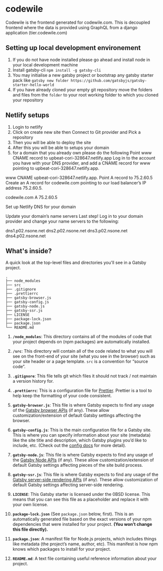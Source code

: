 
# codewile
Codewile is the frontend generated for codewile.com. This is decoupled frontend where the data is provided using GraphQL from a django application (tier.codewile.com)

## Setting up local development environement

1. If you do not have node installed please go ahead and install node in your local development machine
2. Install gatsby-cli `npm install -g gatsby-cli`
3. You may initialise a new gatsby project or bootstrap any gatsby starter pack like `gatsby new folder https://github.com/gatsbyjs/gatsby-starter-hello-world`
4. If you have already cloned your empty git repository move the folders and files from the `folder` to your root working folder to which you cloned your repository

## Netlify setups
1. Login to netlify
2. Click on create new site then Connect to Git provider and Pick a repository 
3. Then you will be able to deploy the site
4. After this you will be able to setups your domain
5. for a domain that you already own please do the following
Point www CNAME record to upbeat-cori-328647.netlify.app
Log in to the account you have with your DNS provider, and add a CNAME record for www pointing to upbeat-cori-328647.netlify.app.

www CNAME upbeat-cori-328647.netlify.app.
Point A record to 75.2.60.5
Create an A record for codewile.com pointing to our load balancer’s IP address 75.2.60.5.

codewile.com A 75.2.60.5


Set up Netlify DNS for your domain

Update your domain’s name servers
Last step! Log in to your domain provider and change your name servers to the following:

dns1.p02.nsone.net
dns2.p02.nsone.net
dns3.p02.nsone.net
dns4.p02.nsone.net


## What's inside?

A quick look at the top-level files and directories you'll see in a Gatsby project.

    .
    ├── node_modules
    ├── src
    ├── .gitignore
    ├── .prettierrc
    ├── gatsby-browser.js
    ├── gatsby-config.js
    ├── gatsby-node.js
    ├── gatsby-ssr.js
    ├── LICENSE
    ├── package-lock.json
    ├── package.json
    └── README.md

1.  **`/node_modules`**: This directory contains all of the modules of code that your project depends on (npm packages) are automatically installed.

2.  **`/src`**: This directory will contain all of the code related to what you will see on the front-end of your site (what you see in the browser) such as your site header or a page template. `src` is a convention for “source code”.

3.  **`.gitignore`**: This file tells git which files it should not track / not maintain a version history for.

4.  **`.prettierrc`**: This is a configuration file for [Prettier](https://prettier.io/). Prettier is a tool to help keep the formatting of your code consistent.

5.  **`gatsby-browser.js`**: This file is where Gatsby expects to find any usage of the [Gatsby browser APIs](https://www.gatsbyjs.com/docs/browser-apis/) (if any). These allow customization/extension of default Gatsby settings affecting the browser.

6.  **`gatsby-config.js`**: This is the main configuration file for a Gatsby site. This is where you can specify information about your site (metadata) like the site title and description, which Gatsby plugins you’d like to include, etc. (Check out the [config docs](https://www.gatsbyjs.com/docs/gatsby-config/) for more detail).

7.  **`gatsby-node.js`**: This file is where Gatsby expects to find any usage of the [Gatsby Node APIs](https://www.gatsbyjs.com/docs/node-apis/) (if any). These allow customization/extension of default Gatsby settings affecting pieces of the site build process.

8.  **`gatsby-ssr.js`**: This file is where Gatsby expects to find any usage of the [Gatsby server-side rendering APIs](https://www.gatsbyjs.com/docs/ssr-apis/) (if any). These allow customization of default Gatsby settings affecting server-side rendering.

9.  **`LICENSE`**: This Gatsby starter is licensed under the 0BSD license. This means that you can see this file as a placeholder and replace it with your own license.

10. **`package-lock.json`** (See `package.json` below, first). This is an automatically generated file based on the exact versions of your npm dependencies that were installed for your project. **(You won’t change this file directly).**

11. **`package.json`**: A manifest file for Node.js projects, which includes things like metadata (the project’s name, author, etc). This manifest is how npm knows which packages to install for your project.

12. **`README.md`**: A text file containing useful reference information about your project.

